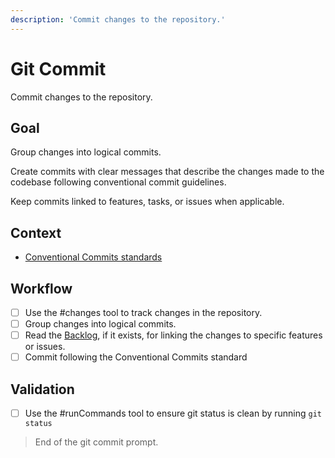 ```yaml
---
description: 'Commit changes to the repository.'
---
```


# Git Commit

Commit changes to the repository.

## Goal

Group changes into logical commits.

Create commits with clear messages that describe the changes made to the codebase following conventional commit guidelines.

Keep commits linked to features, tasks, or issues when applicable.

## Context

- [Conventional Commits standards](../instructions/std_conventional-commits.instructions.md)

## Workflow

- [ ] Use the #changes tool to track changes in the repository.
- [ ] Group changes into logical commits.
- [ ] Read the [Backlog](/docs/BACKLOG.md), if it exists, for linking the changes to specific features or issues.
- [ ] Commit following the Conventional Commits standard

## Validation

- [ ] Use the #runCommands tool to ensure git status is clean by running `git status`

> End of the git commit prompt.
